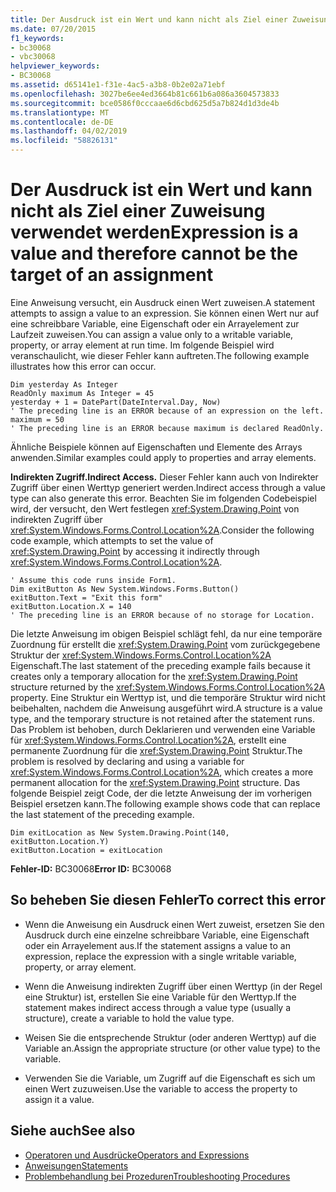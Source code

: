```yaml
---
title: Der Ausdruck ist ein Wert und kann nicht als Ziel einer Zuweisung verwendet werden
ms.date: 07/20/2015
f1_keywords:
- bc30068
- vbc30068
helpviewer_keywords:
- BC30068
ms.assetid: d65141e1-f31e-4ac5-a3b8-0b2e02a71ebf
ms.openlocfilehash: 3027be6ee4ed3664b81c661b6a086a3604573833
ms.sourcegitcommit: bce0586f0cccaae6d6cbd625d5a7b824d1d3de4b
ms.translationtype: MT
ms.contentlocale: de-DE
ms.lasthandoff: 04/02/2019
ms.locfileid: "58826131"
---
```

# <a name="expression-is-a-value-and-therefore-cannot-be-the-target-of-an-assignment"></a><span data-ttu-id="b8410-102">Der Ausdruck ist ein Wert und kann nicht als Ziel einer Zuweisung verwendet werden</span><span class="sxs-lookup"><span data-stu-id="b8410-102">Expression is a value and therefore cannot be the target of an assignment</span></span>
<span data-ttu-id="b8410-103">Eine Anweisung versucht, ein Ausdruck einen Wert zuweisen.</span><span class="sxs-lookup"><span data-stu-id="b8410-103">A statement attempts to assign a value to an expression.</span></span> <span data-ttu-id="b8410-104">Sie können einen Wert nur auf eine schreibbare Variable, eine Eigenschaft oder ein Arrayelement zur Laufzeit zuweisen.</span><span class="sxs-lookup"><span data-stu-id="b8410-104">You can assign a value only to a writable variable, property, or array element at run time.</span></span> <span data-ttu-id="b8410-105">Im folgende Beispiel wird veranschaulicht, wie dieser Fehler kann auftreten.</span><span class="sxs-lookup"><span data-stu-id="b8410-105">The following example illustrates how this error can occur.</span></span>  
  
```  
Dim yesterday As Integer  
ReadOnly maximum As Integer = 45  
yesterday + 1 = DatePart(DateInterval.Day, Now)  
' The preceding line is an ERROR because of an expression on the left.  
maximum = 50  
' The preceding line is an ERROR because maximum is declared ReadOnly.  
```  
  
 <span data-ttu-id="b8410-106">Ähnliche Beispiele können auf Eigenschaften und Elemente des Arrays anwenden.</span><span class="sxs-lookup"><span data-stu-id="b8410-106">Similar examples could apply to properties and array elements.</span></span>  
  
 <span data-ttu-id="b8410-107">**Indirekten Zugriff.**</span><span class="sxs-lookup"><span data-stu-id="b8410-107">**Indirect Access.**</span></span> <span data-ttu-id="b8410-108">Dieser Fehler kann auch von Indirekter Zugriff über einen Werttyp generiert werden.</span><span class="sxs-lookup"><span data-stu-id="b8410-108">Indirect access through a value type can also generate this error.</span></span> <span data-ttu-id="b8410-109">Beachten Sie im folgenden Codebeispiel wird, der versucht, den Wert festlegen <xref:System.Drawing.Point> von indirekten Zugriff über <xref:System.Windows.Forms.Control.Location%2A>.</span><span class="sxs-lookup"><span data-stu-id="b8410-109">Consider the following code example, which attempts to set the value of <xref:System.Drawing.Point> by accessing it indirectly through <xref:System.Windows.Forms.Control.Location%2A>.</span></span>  
  
```  
' Assume this code runs inside Form1.  
Dim exitButton As New System.Windows.Forms.Button()  
exitButton.Text = "Exit this form"  
exitButton.Location.X = 140  
' The preceding line is an ERROR because of no storage for Location.  
```  
  
 <span data-ttu-id="b8410-110">Die letzte Anweisung im obigen Beispiel schlägt fehl, da nur eine temporäre Zuordnung für erstellt die <xref:System.Drawing.Point> vom zurückgegebene Struktur der <xref:System.Windows.Forms.Control.Location%2A> Eigenschaft.</span><span class="sxs-lookup"><span data-stu-id="b8410-110">The last statement of the preceding example fails because it creates only a temporary allocation for the <xref:System.Drawing.Point> structure returned by the <xref:System.Windows.Forms.Control.Location%2A> property.</span></span> <span data-ttu-id="b8410-111">Eine Struktur ein Werttyp ist, und die temporäre Struktur wird nicht beibehalten, nachdem die Anweisung ausgeführt wird.</span><span class="sxs-lookup"><span data-stu-id="b8410-111">A structure is a value type, and the temporary structure is not retained after the statement runs.</span></span> <span data-ttu-id="b8410-112">Das Problem ist behoben, durch Deklarieren und verwenden eine Variable für <xref:System.Windows.Forms.Control.Location%2A>, erstellt eine permanente Zuordnung für die <xref:System.Drawing.Point> Struktur.</span><span class="sxs-lookup"><span data-stu-id="b8410-112">The problem is resolved by declaring and using a variable for <xref:System.Windows.Forms.Control.Location%2A>, which creates a more permanent allocation for the <xref:System.Drawing.Point> structure.</span></span> <span data-ttu-id="b8410-113">Das folgende Beispiel zeigt Code, der die letzte Anweisung der im vorherigen Beispiel ersetzen kann.</span><span class="sxs-lookup"><span data-stu-id="b8410-113">The following example shows code that can replace the last statement of the preceding example.</span></span>  
  
```  
Dim exitLocation as New System.Drawing.Point(140, exitButton.Location.Y)  
exitButton.Location = exitLocation  
```  
  
 <span data-ttu-id="b8410-114">**Fehler-ID:** BC30068</span><span class="sxs-lookup"><span data-stu-id="b8410-114">**Error ID:** BC30068</span></span>  
  
## <a name="to-correct-this-error"></a><span data-ttu-id="b8410-115">So beheben Sie diesen Fehler</span><span class="sxs-lookup"><span data-stu-id="b8410-115">To correct this error</span></span>  
  
-   <span data-ttu-id="b8410-116">Wenn die Anweisung ein Ausdruck einen Wert zuweist, ersetzen Sie den Ausdruck durch eine einzelne schreibbare Variable, eine Eigenschaft oder ein Arrayelement aus.</span><span class="sxs-lookup"><span data-stu-id="b8410-116">If the statement assigns a value to an expression, replace the expression with a single writable variable, property, or array element.</span></span>  
  
-   <span data-ttu-id="b8410-117">Wenn die Anweisung indirekten Zugriff über einen Werttyp (in der Regel eine Struktur) ist, erstellen Sie eine Variable für den Werttyp.</span><span class="sxs-lookup"><span data-stu-id="b8410-117">If the statement makes indirect access through a value type (usually a structure), create a variable to hold the value type.</span></span>  
  
-   <span data-ttu-id="b8410-118">Weisen Sie die entsprechende Struktur (oder anderen Werttyp) auf die Variable an.</span><span class="sxs-lookup"><span data-stu-id="b8410-118">Assign the appropriate structure (or other value type) to the variable.</span></span>  
  
-   <span data-ttu-id="b8410-119">Verwenden Sie die Variable, um Zugriff auf die Eigenschaft es sich um einen Wert zuzuweisen.</span><span class="sxs-lookup"><span data-stu-id="b8410-119">Use the variable to access the property to assign it a value.</span></span>  
  
## <a name="see-also"></a><span data-ttu-id="b8410-120">Siehe auch</span><span class="sxs-lookup"><span data-stu-id="b8410-120">See also</span></span>

- [<span data-ttu-id="b8410-121">Operatoren und Ausdrücke</span><span class="sxs-lookup"><span data-stu-id="b8410-121">Operators and Expressions</span></span>](../../../visual-basic/programming-guide/language-features/operators-and-expressions/index.md)
- [<span data-ttu-id="b8410-122">Anweisungen</span><span class="sxs-lookup"><span data-stu-id="b8410-122">Statements</span></span>](../../../visual-basic/programming-guide/language-features/statements.md)
- [<span data-ttu-id="b8410-123">Problembehandlung bei Prozeduren</span><span class="sxs-lookup"><span data-stu-id="b8410-123">Troubleshooting Procedures</span></span>](../../../visual-basic/programming-guide/language-features/procedures/troubleshooting-procedures.md)
